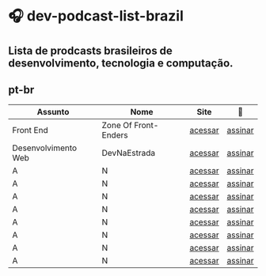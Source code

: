 # :headphones: dev-podcast-list-brazil
Lista de prodcasts brasileiros de desenvolvimento, tecnologia e computação.
---

## pt-br
Assunto | Nome | Site | :musical_note:
---- | ---- | ---- | ----
Front End |Zone Of Front-Enders |[acessar](http://zofe.com.br/)|[assinar](https://itunes.apple.com/br/podcast/zone-of-front-enders-podcast/id580335548?mt=2)
Desenvolvimento Web | DevNaEstrada |[acessar](http://devnaestrada.com.br/)|[assinar](https://itunes.apple.com/br/podcast/devnaestrada-podcast-sobre/id997779431?mt=2)
A | N |[acessar](#)|[assinar](#)
A | N |[acessar](#)|[assinar](#)
A | N |[acessar](#)|[assinar](#)
A | N |[acessar](#)|[assinar](#)
A | N |[acessar](#)|[assinar](#)
A | N |[acessar](#)|[assinar](#)
A | N |[acessar](#)|[assinar](#)
A | N |[acessar](#)|[assinar](#)
